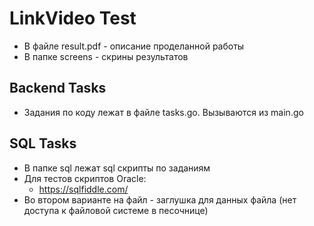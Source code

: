 # LinkVideo Test

- В файле result.pdf - описание проделанной работы
- В папке screens - скрины результатов

## Backend Tasks

- Задания по коду лежат в файле tasks.go. Вызываются из main.go

## SQL Tasks

- В папке sql лежат sql скрипты по заданиям
- Для тестов скриптов Oracle:
    - https://sqlfiddle.com/
- Во втором варианте на файл - заглушка для данных файла (нет доступа к файловой системе в песочнице)